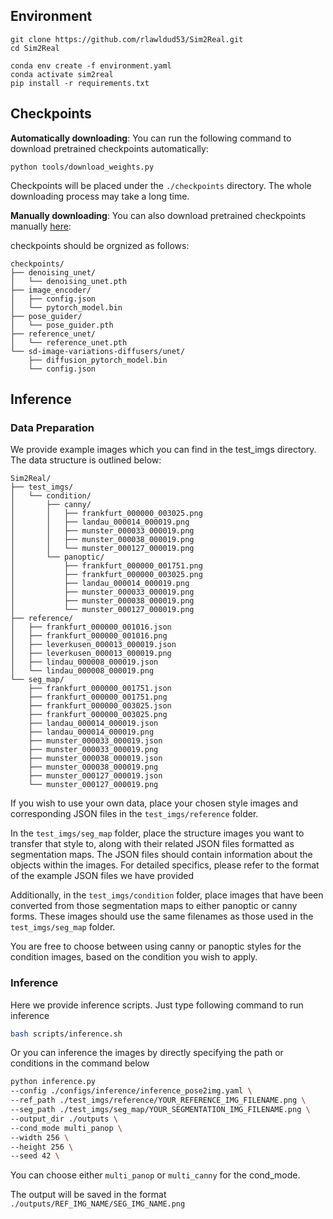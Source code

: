 ## Environment
```
git clone https://github.com/rlawldud53/Sim2Real.git
cd Sim2Real

conda env create -f environment.yaml
conda activate sim2real
pip install -r requirements.txt
```
## Checkpoints
**Automatically downloading**: You can run the following command to download pretrained checkpoints automatically: 
```shell
python tools/download_weights.py
```
Checkpoints will be placed under the `./checkpoints` directory. The whole downloading process may take a long time.

**Manually downloading**: You can also download pretrained checkpoints manually [here](https://drive.google.com/drive/folders/1LEN9Eq1TQ7bi--NjEQyK1iky9tgQBvvN?usp=sharing):

checkpoints should be orgnized as follows:
```
checkpoints/
├── denoising_unet/
│   └── denoising_unet.pth
├── image_encoder/
│   ├── config.json
│   └── pytorch_model.bin
├── pose_guider/
│   └── pose_guider.pth
├── reference_unet/
│   └── reference_unet.pth
└── sd-image-variations-diffusers/unet/
    ├── diffusion_pytorch_model.bin
    └── config.json
```

## Inference
### Data Preparation
We provide example images which you can find in the test_imgs directory. The data structure is outlined below:
```
Sim2Real/
├── test_imgs/
│   └── condition/
│       ├── canny/
│       │   ├── frankfurt_000000_003025.png
│       │   ├── landau_000014_000019.png
│       │   ├── munster_000033_000019.png
│       │   ├── munster_000038_000019.png
│       │   └── munster_000127_000019.png
│       └── panoptic/
│           ├── frankfurt_000000_001751.png
│           ├── frankfurt_000000_003025.png
│           ├── landau_000014_000019.png
│           ├── munster_000033_000019.png
│           ├── munster_000038_000019.png
│           └── munster_000127_000019.png
├── reference/
│   ├── frankfurt_000000_001016.json
│   ├── frankfurt_000000_001016.png
│   ├── leverkusen_000013_000019.json
│   ├── leverkusen_000013_000019.png
│   ├── lindau_000008_000019.json
│   └── lindau_000008_000019.png
└── seg_map/
    ├── frankfurt_000000_001751.json
    ├── frankfurt_000000_001751.png
    ├── frankfurt_000000_003025.json
    ├── frankfurt_000000_003025.png
    ├── landau_000014_000019.json
    ├── landau_000014_000019.png
    ├── munster_000033_000019.json
    ├── munster_000033_000019.png
    ├── munster_000038_000019.json
    ├── munster_000038_000019.png
    ├── munster_000127_000019.json
    └── munster_000127_000019.png
```

If you wish to use your own data, place your chosen style images and corresponding JSON files in the `test_imgs/reference` folder.

In the `test_imgs/seg_map` folder, place the structure images you want to transfer that style to, along with their related JSON files formatted as segmentation maps. 
The JSON files should contain information about the objects within the images. For detailed specifics, please refer to the format of the example JSON files we have provided

Additionally, in the `test_imgs/condition` folder, place images that have been converted from those segmentation maps to either panoptic or canny forms. 
These images should use the same filenames as those used in the `test_imgs/seg_map` folder. 

You are free to choose between using canny or panoptic styles for the condition images, based on the condition you wish to apply.

### Inference 
Here we provide inference scripts. Just type following command to run inference
```bash
bash scripts/inference.sh
```
Or you can inference the images by directly specifying the path or conditions in the command below
```bash
python inference.py
--config ./configs/inference/inference_pose2img.yaml \
--ref_path ./test_imgs/reference/YOUR_REFERENCE_IMG_FILENAME.png \
--seg_path ./test_imgs/seg_map/YOUR_SEGMENTATION_IMG_FILENAME.png \
--output_dir ./outputs \
--cond_mode multi_panop \
--width 256 \
--height 256 \
--seed 42 \ 
```
You can choose either `multi_panop` or `multi_canny` for the cond_mode.

The output will be saved in the format `./outputs/REF_IMG_NAME/SEG_IMG_NAME.png`
